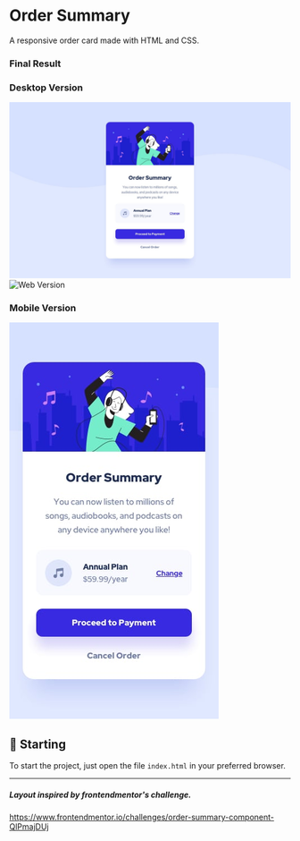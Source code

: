 # Order Summary
A responsive order card made with HTML and CSS.

### Final Result

### Desktop Version
<img src="assets/final/desktop-version.jpg" alt="Web Version"/>
<img src="assets/final/desktop-version2.jpg.jpg" alt="Web Version"/>

### Mobile Version
<img src="assets/final/mobile-version1.jpg" alt="Mobile Version"/>

## 🚀 Starting

To start the project, just open the file `index.html` in your preferred browser.

---
##### Layout inspired by frontendmentor's challenge.
https://www.frontendmentor.io/challenges/order-summary-component-QlPmajDUj
